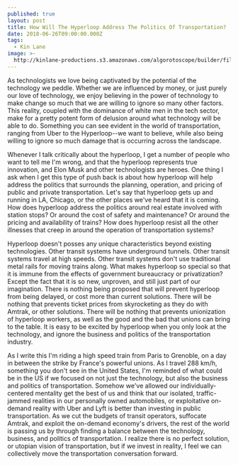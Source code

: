 ```yaml
---
published: true
layout: post
title: How Will The Hyperloop Address The Politics Of Transportation?
date: 2018-06-26T09:00:00.000Z
tags:
  - Kin Lane
image: >-
  http://kinlane-productions.s3.amazonaws.com/algorotoscope/builder/filtered/66_189_800_500_0_max_0_-5_-1.jpg
---
```

As technologists we love being captivated by the potential of the technology we peddle. Whether we are influenced by money, or just purely our love of technology, we enjoy believing in the power of technology to make change so much that we are willing to ignore so many other factors. This reality, coupled with the dominance of white men in the tech sector, make for a pretty potent form of delusion around what technology will be able to do. Something you can see evident in the world of transportation, ranging from Uber to the Hyperloop--we want to believe, while also being willing to ignore so much damage that is occurring across the landscape.

Whenever I talk critically about the hyperloop, I get a number of people who want to tell me I'm wrong, and that the hyperloop represents true innovation, and Elon Musk and other technologists are heroes. One thing I ask when I get this type of push back is about how hyperloop will help address the politics that surrounds the planning, operation, and pricing of public and private transportation. Let's say that hyperloop gets up and running in LA, Chicago, or the other places we've heard that it is coming. How does hyperloop address the politics around real estate involved with station stops? Or around the cost of safety and maintenance? Or around the pricing and availability of trains? How does hyperloop resist all the other illnesses that creep in around the operation of transportation systems?

Hyperloop doesn't posses any unique characteristics beyond existing technologies. Other transit systems have underground tunnels. Other transit systems travel at high speeds. Other transit systems don't use traditional metal rails for moving trains along. What makes hyperloop so special so that it is immune from the effects of government bureaucracy or privatization? Except the fact that it is so new, unproven, and still just part of our imagination. There is nothing being proposed that will prevent hyperloop from being delayed, or cost more than current solutions. There will be nothing that prevents ticket prices from skyrocketing as they do with Amtrak, or other solutions. There will be nothing that prevents unionization of hyperloop workers, as well as the good and the bad that unions can bring to the table. It is easy to be excited by hyperloop when you only look at the technology, and ignore the business and politics of the transportation industry.

As I write this I'm riding a high speed train from Paris to Grenoble, on a day in between the strike by France's powerful unions. As I travel 288 km/h, something you don't see in the United States, I'm reminded of what could be in the US if we focused on not just the technology, but also the business and politics of transportation. Somehow we've allowed our individually-centered mentality get the best of us and think that our isolated, traffic-jammed realities in our personally owned automobiles, or exploitative on-demand reality with Uber and Lyft is better than investing in public transportation. As we cut the budgets of transit operators, suffocate Amtrak, and exploit the on-demand economy's drivers, the rest of the world is passing us by through finding a balance between the technology, business, and politics of transportation. I realize there is no perfect solution, or utopian vision of transportation, but if we invest in reality, I feel we can collectively move the transportation conversation forward.
